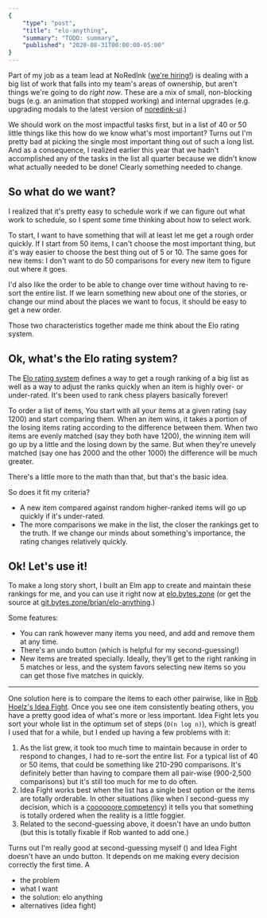 ```yaml
---
{
    "type": "post",
    "title": "elo-anything",
    "summary": "TODO: summary",
    "published": "2020-08-31T00:00:00-05:00"
}
---
```


Part of my job as a team lead at NoRedInk ([we're hiring!](https://www.noredink.com/jobs)) is dealing with a big list of work that falls into my team's areas of ownership, but aren't things we're going to do *right now*.
These are a mix of small, non-blocking bugs (e.g. an animation that stopped working) and internal upgrades (e.g. upgrading modals to the latest version of [noredink-ui](https://github.com/noredink/noredink-ui).)

We should work on the most impactful tasks first, but in a list of 40 or 50 little things like this how do we know what's most important?
Turns out I'm pretty bad at picking the single most important thing out of such a long list.
And as a consequence, I realized earlier this year that we hadn't accomplished any of the tasks in the list all quarter because we didn't know what actually needed to be done!
Clearly something needed to change.

## So what do we want?

I realized that it's pretty easy to schedule work if we can figure out what work to schedule, so I spent some time thinking about how to select work.

To start, I want to have something that will at least let me get a rough order quickly.
If I start from 50 items, I can't choose the most important thing, but it's way easier to choose the best thing out of 5 or 10.
The same goes for new items: I don't want to do 50 comparisons for every new item to figure out where it goes.

I'd also like the order to be able to change over time without having to re-sort the entire list.
If we learn something new about one of the stories, or change our mind about the places we want to focus, it should be easy to get a new order.

Those two characteristics together made me think about the Elo rating system.

## Ok, what's the Elo rating system?

The [Elo rating system](https://en.wikipedia.org/wiki/Elo_rating_system) defines a way to get a rough ranking of a big list as well as a way to adjust the ranks quickly when an item is highly over- or under-rated.
It's been used to rank chess players basically forever!

To order a list of items, You start with all your items at a given rating (say 1200) and start comparing them.
When an item wins, it takes a portion of the losing items rating according to the difference between them.
When two items are evenly matched (say they both have 1200), the winning item will go up by a little and the losing down by the same.
But when they're unevely matched (say one has 2000 and the other 1000) the difference will be much greater.

There's a little more to the math than that, but that's the basic idea.

So does it fit my criteria?

- A new item compared against random higher-ranked items will go up quickly if it's under-rated.
- The more comparisons we make in the list, the closer the rankings get to the truth. If we change our minds about something's importance, the rating changes relatively quickly.

## Ok! Let's use it!

To make a long story short, I built an Elm app to create and maintain these rankings for me, and you can use it right now at [elo.bytes.zone](https://elo.bytes.zone) (or get the source at [git.bytes.zone/brian/elo-anything](https://git.bytes.zone/brian/elo-anything).)

Some features:

- You can rank however many items you need, and add and remove them at any time.
- There's an undo button (which is helpful for my second-guessing!)
- New items are treated specially. Ideally, they'll get to the right ranking in 5 matches or less, and the system favors selecting new items so you can get those five matches in quickly.

---

One solution here is to compare the items to each other pairwise, like in [Rob Hoelz's Idea Fight](https://hoelz.ro/blog/idea-fight).
Once you see one item consistently beating others, you have a pretty good idea of what's more or less important.
Idea Fight lets you sort your whole list in the optimum set of steps (`O(n log n)`), which is great!
I used that for a while, but I ended up having a few problems with it:

1. As the list grew, it took too much time to maintain because in order to respond to changes, I had to re-sort the entire list. For a typical list of 40 or 50 items, that could be something like 210-290 comparisons. It's definitely better than having to compare them all pair-wise (900-2,500 comparisons) but it's still too much for me to do often.
2. Idea Fight works best when the list has a single best option or the items are totally orderable. In other situations (like when I second-guess my decision, which is a [coooooore competency](https://www.youtube.com/watch?v=GyV_UG60dD4)) it tells you that something is totally ordered when the reality is a little foggier.
3. Related to the second-guessing above, it doesn't have an undo button (but this is totally fixable if Rob wanted to add one.)

Turns out I'm really good at second-guessing myself () and Idea Fight doesn't have an undo button. It depends on me making every decision correctly the first time. A

- the problem
- what I want
- the solution: elo anything
- alternatives (idea fight)
